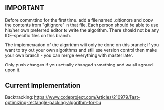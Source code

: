 ## IMPORTANT
Before committing for the first time, add a file named .gitignore and copy the contents from "gitignore" in that file. Each person should be able to use his/her own preferred editor to write the algorithm. There should not be any IDE-specific files on this branch.

The implementation of the algorithm will only be done on this branch; if you want to try out your own algorithms and still use version control then make your own branch - you can merge everything with master later.

Only push changes if you actually changed something and we all agreed upon it.

## Current Implementation
Backtracking: https://www.codeproject.com/Articles/210979/Fast-optimizing-rectangle-packing-algorithm-for-bu

